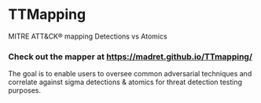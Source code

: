 # TTMapping
MITRE ATT&CK® mapping Detections vs Atomics

### Check out the mapper at https://madret.github.io/TTmapping/
The goal is to enable users to oversee common adversarial techniques and correlate against sigma detections & atomics for threat detection testing purposes.
